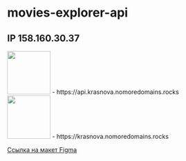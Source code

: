 # movies-explorer-api

## IP 158.160.30.37

<div id="header" align="left">
  <img src="https://img.freepik.com/premium-vector/back-end-typographic-header-concept_277904-6387.jpg?w=2000" width="100"/>
  - https://api.krasnova.nomoredomains.rocks
</div>

<div id="header" align="left">
  <img src="https://img.freepik.com/premium-vector/frontend-typographic-header-concept-website-interface-design-improvement-programming-and-coding-it-profession-isolated-flat-vector-illustration_277904-7101.jpg?w=2000" width="100"/>
  - https://krasnova.nomoredomains.rocks
</div>

[Ссылка на макет Figma](<https://disk.yandex.ru/d/UuZN0UKyf8nc1g>)
